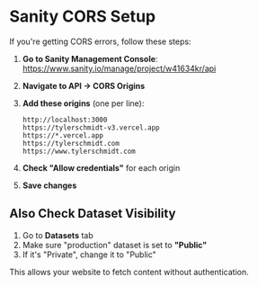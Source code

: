 # Sanity CORS Setup

If you're getting CORS errors, follow these steps:

1. **Go to Sanity Management Console**:
   https://www.sanity.io/manage/project/w41634kr/api

2. **Navigate to API → CORS Origins**

3. **Add these origins** (one per line):
   ```
   http://localhost:3000
   https://tylerschmidt-v3.vercel.app
   https://*.vercel.app
   https://tylerschmidt.com
   https://www.tylerschmidt.com
   ```

4. **Check "Allow credentials"** for each origin

5. **Save changes**

## Also Check Dataset Visibility

1. Go to **Datasets** tab
2. Make sure "production" dataset is set to **"Public"**
3. If it's "Private", change it to "Public"

This allows your website to fetch content without authentication.
